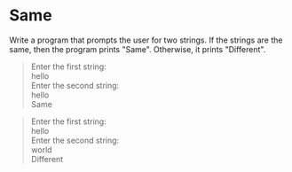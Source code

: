 # Same

Write a program that prompts the user for two strings. If the strings are the same, then the program prints "Same". Otherwise, it prints "Different".

> Enter the first string: <br>
hello <br>
Enter the second string: <br>
hello <br>
Same <br>

>Enter the first string: <br>
hello <br>
Enter the second string: <br>
world <br>
Different <br>